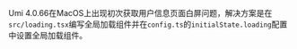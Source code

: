 Umi 4.0.66在MacOS上出现初次获取用户信息页面白屏问题，解决方案是在`src/loading.tsx`编写全局加载组件并在`config.ts`的`initialState.loading`配置中设置全局加载组件。
